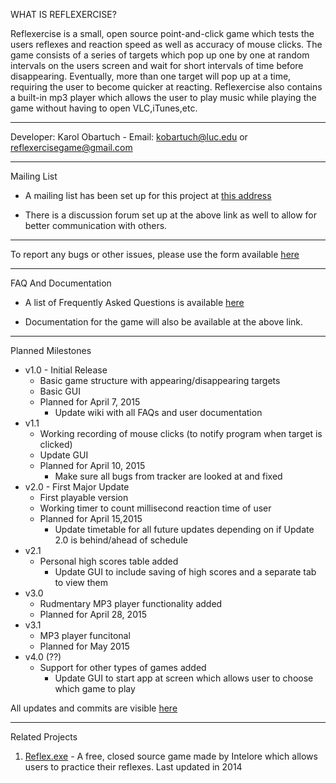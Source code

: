 WHAT IS REFLEXERCISE?

Reflexercise is a small, open source point-and-click game which tests the users reflexes and reaction speed as well as accuracy of mouse clicks. The game consists of a series of targets which pop up one by one at random intervals on the users screen and wait for short intervals of time before disappearing. Eventually, more than one target will pop up at a time, requiring the user to become quicker at reacting. 
Reflexercise also contains a built-in mp3 player which allows the user to play music while playing the game without having to open VLC,iTunes,etc. 


--------------------------------------


Developer: Karol Obartuch
            - Email: kobartuch@luc.edu or reflexercisegame@gmail.com  
            
--------------------------------------


Mailing List


  - A mailing list has been set up for this project at <a href ="http://reflexercisegame.2344603.n4.nabble.com/"                                                                     title = "this address">this address</a>

  - There is a discussion forum set up at the above link as well to allow for better communication with others. 


--------------------------------------


To report any bugs or other issues, please use the form available <a href ="https://github.com/kobartuch/reflexercise/issues"                                                                     title = "here">here</a>

--------------------------------------


FAQ And Documentation


  - A list of Frequently Asked Questions is available <a href ="https://github.com/kobartuch/reflexercise/wiki"                                                                     title = "here">here</a>

  - Documentation for the game will also be available at the above link.

--------------------------------------


Planned Milestones


  - v1.0 - Initial Release
    - Basic game structure with appearing/disappearing targets
    - Basic GUI
    - Planned for April 7, 2015
      - Update wiki with all FAQs and user documentation
  - v1.1
    - Working recording of mouse clicks (to notify program when target is clicked)
    - Update GUI
    - Planned for April 10, 2015
      - Make sure all bugs from tracker are looked at and fixed
  - v2.0 - First Major Update
    - First playable version
    - Working timer to count millisecond reaction time of user
    - Planned for April 15,2015
      - Update timetable for all future updates depending on if Update 2.0 is behind/ahead of schedule 
  - v2.1 
    - Personal high scores table added
      - Update GUI to include saving of high scores and a separate tab to view them
  - v3.0
    - Rudmentary MP3 player functionality added
    - Planned for April 28, 2015
  - v3.1
    - MP3 player funcitonal 
    - Planned for May 2015
  - v4.0 (??)
    - Support for other types of games added
      - Update GUI to start app at screen which allows user to choose which game to play


All updates and commits are visible <a href ="https://github.com/kobartuch/reflexercise/commits/master"                                                                     title = "here">here</a> 

--------------------------------------

Related Projects


1. <a href ="http://www.download25.com/reflex-download.html"                                                                     title = "reflex.exe">Reflex.exe</a> - A free, closed source game made by Intelore which allows users to practice their reflexes. Last updated in 2014
